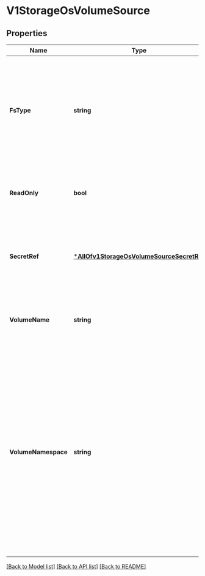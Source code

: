 # V1StorageOsVolumeSource

## Properties
Name | Type | Description | Notes
------------ | ------------- | ------------- | -------------
**FsType** | **string** | Filesystem type to mount. Must be a filesystem type supported by the host operating system. Ex. \&quot;ext4\&quot;, \&quot;xfs\&quot;, \&quot;ntfs\&quot;. Implicitly inferred to be \&quot;ext4\&quot; if unspecified. +optional | [optional] [default to null]
**ReadOnly** | **bool** | Defaults to false (read/write). ReadOnly here will force the ReadOnly setting in VolumeMounts. +optional | [optional] [default to null]
**SecretRef** | [***AllOfv1StorageOsVolumeSourceSecretRef**](AllOfv1StorageOsVolumeSourceSecretRef.md) | SecretRef specifies the secret to use for obtaining the StorageOS API credentials.  If not specified, default values will be attempted. +optional | [optional] [default to null]
**VolumeName** | **string** | VolumeName is the human-readable name of the StorageOS volume.  Volume names are only unique within a namespace. | [optional] [default to null]
**VolumeNamespace** | **string** | VolumeNamespace specifies the scope of the volume within StorageOS.  If no namespace is specified then the Pod&#x27;s namespace will be used.  This allows the Kubernetes name scoping to be mirrored within StorageOS for tighter integration. Set VolumeName to any name to override the default behaviour. Set to \&quot;default\&quot; if you are not using namespaces within StorageOS. Namespaces that do not pre-exist within StorageOS will be created. +optional | [optional] [default to null]

[[Back to Model list]](../README.md#documentation-for-models) [[Back to API list]](../README.md#documentation-for-api-endpoints) [[Back to README]](../README.md)

